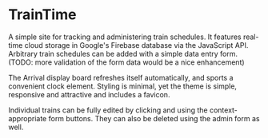 # TrainTime

A simple site for tracking and administering train schedules.  It features real-time cloud storage in Google's Firebase database via the JavaScript API.  Arbitrary train schedules can be added with a simple data entry form. (TODO: more validation of the form data would be a nice enhancement)  

The Arrival display board refreshes itself automatically, and sports a convenient clock element.  Styling is minimal, yet the theme is simple, responsive and attractive and includes a favicon.

Individual trains can be fully edited by clicking and using the context-appropriate form buttons.  They can also be deleted using the admin form as well.